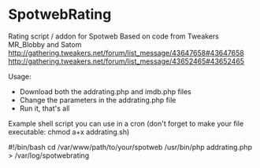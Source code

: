 # SpotwebRating
Rating script / addon for Spotweb
Based on code from Tweakers MR_Blobby and Satom
http://gathering.tweakers.net/forum/list_message/43647658#43647658
http://gathering.tweakers.net/forum/list_message/43652465#43652465


Usage:
- Download both the addrating.php and imdb.php files
- Change the parameters in the addrating.php file
- Run it, that's all


Example shell script you can use in a cron (don't forget to make your file executable: chmod a+x addrating.sh)

#!/bin/bash
cd /var/www/path/to/your/spotweb
/usr/bin/php addrating.php > /var/log/spotwebrating
